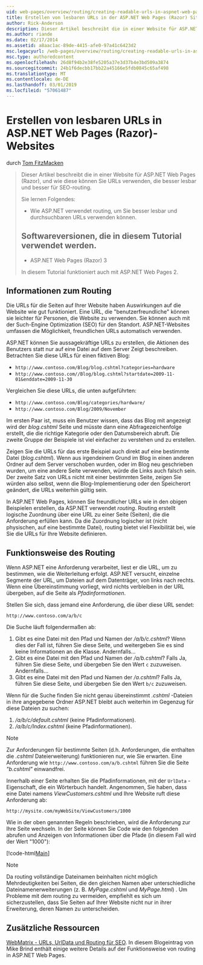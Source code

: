 ```yaml
---
uid: web-pages/overview/routing/creating-readable-urls-in-aspnet-web-pages-sites
title: Erstellen von lesbaren URLs in der ASP.NET Web Pages (Razor) Sites | Microsoft-Dokumentation
author: Rick-Anderson
description: Dieser Artikel beschreibt die in einer Website für ASP.NET Web Pages (Razor), und wie diese können Sie URLs verwenden, die besser lesbar und besser für SEO-routing. Was sind Sie in der...
ms.author: riande
ms.date: 02/17/2014
ms.assetid: a8aac1ac-89de-4415-afe0-97a41c6423d2
msc.legacyurl: /web-pages/overview/routing/creating-readable-urls-in-aspnet-web-pages-sites
msc.type: authoredcontent
ms.openlocfilehash: 26d8f94b2e38fe5205a37e3d37b4e3bd509a3874
ms.sourcegitcommit: 24b1f6decbb17bb22a45166e5fdb0845c65af498
ms.translationtype: MT
ms.contentlocale: de-DE
ms.lasthandoff: 03/01/2019
ms.locfileid: "57061487"
---
```

<a name="creating-readable-urls-in-aspnet-web-pages-razor-sites"></a>Erstellen von lesbaren URLs in ASP.NET Web Pages (Razor)-Websites
====================
durch [Tom FitzMacken](https://github.com/tfitzmac)

> Dieser Artikel beschreibt die in einer Website für ASP.NET Web Pages (Razor), und wie diese können Sie URLs verwenden, die besser lesbar und besser für SEO-routing.
> 
> Sie lernen Folgendes:
> 
> - Wie ASP.NET verwendet routing, um Sie besser lesbar und durchsuchbaren URLs verwenden können.
>   
> 
> ## <a name="software-versions-used-in-the-tutorial"></a>Softwareversionen, die in diesem Tutorial verwendet werden.
> 
> 
> - ASP.NET Web Pages (Razor) 3
>   
> 
> In diesem Tutorial funktioniert auch mit ASP.NET Web Pages 2.


## <a name="about-routing"></a>Informationen zum Routing

Die URLs für die Seiten auf Ihrer Website haben Auswirkungen auf die Website wie gut funktioniert. Eine URL, die &quot;benutzerfreundliche&quot; können sie leichter für Personen, die Website zu verwenden. Sie können auch mit der Such-Engine Optimization (SEO) für den Standort. ASP.NET-Websites umfassen die Möglichkeit, freundlichen URLs automatisch verwenden.

ASP.NET können Sie aussagekräftige URLs zu erstellen, die Aktionen des Benutzers statt nur auf eine Datei auf dem Server Zeigt beschreiben. Betrachten Sie diese URLs für einen fiktiven Blog:

- `http://www.contoso.com/Blog/blog.cshtml?categories=hardware`
- `http://www.contoso.com//Blog/blog.cshtml?startdate=2009-11-01&enddate=2009-11-30`

Vergleichen Sie diese URLs, die unten aufgeführten:

- `http://www.contoso.com/Blog/categories/hardware/`
- `http://www.contoso.com/Blog/2009/November`

Im ersten Paar ist, muss ein Benutzer wissen, dass das Blog mit angezeigt wird der *blog.cshtml* Seite und müsste dann eine Abfragezeichenfolge erstellt, die die richtige Kategorie oder den Datumsbereich abruft. Die zweite Gruppe der Beispiele ist viel einfacher zu verstehen und zu erstellen.

Zeigen Sie die URLs für das erste Beispiel auch direkt auf eine bestimmte Datei (*blog.cshtml*). Wenn aus irgendeinem Grund im Blog in einen anderen Ordner auf dem Server verschoben wurden, oder im Blog neu geschrieben wurden, um eine andere Seite verwenden, würde die Links auch falsch sein. Der zweite Satz von URLs nicht mit einer bestimmten Seite, zeigen Sie würden also selbst, wenn die Blog-Implementierung oder den Speicherort geändert, die URLs weiterhin gültig sein.

In ASP.NET Web Pages, können Sie freundlicher URLs wie in den obigen Beispielen erstellen, da ASP.NET verwendet *routing*. Routing erstellt logische Zuordnung über eine URL zu einer Seite (Seiten), die die Anforderung erfüllen kann. Da die Zuordnung logischer ist (nicht physischen, auf eine bestimmte Datei), routing bietet viel Flexibilität bei, wie Sie die URLs für Ihre Website definieren.

## <a name="how-routing-works"></a>Funktionsweise des Routing

Wenn ASP.NET eine Anforderung verarbeitet, liest er die URL, um zu bestimmen, wie die Weiterleitung erfolgt. ASP.NET versucht, einzelne Segmente der URL, um Dateien auf dem Datenträger, von links nach rechts. Wenn eine Übereinstimmung vorliegt, wird nichts verbleiben in der URL übergeben, auf die Seite als *Pfadinformationen*.

Stellen Sie sich, dass jemand eine Anforderung, die über diese URL sendet:

`http://www.contoso.com/a/b/c`

Die Suche läuft folgendermaßen ab:

1. Gibt es eine Datei mit den Pfad und Namen der */a/b/c.cshtml*? Wenn dies der Fall ist, führen Sie diese Seite, und weitergeben Sie es sind keine Informationen an die Klasse. Andernfalls...
2. Gibt es eine Datei mit den Pfad und Namen der */a/b.cshtml*? Falls Ja, führen Sie diese Seite, und übergeben Sie den Wert `c` zuzuweisen. Andernfalls...
3. Gibt es eine Datei mit den Pfad und Namen der */a.cshtml*? Falls Ja, führen Sie diese Seite, und übergeben Sie den Wert `b/c` zuzuweisen.

Wenn für die Suche finden Sie nicht genau übereinstimmt *.cshtml* -Dateien in ihre angegebene Ordner ASP.NET bleibt auch weiterhin im Gegenzug für diese Dateien zu suchen:

1. */a/b/c/default.cshtml* (keine Pfadinformationen).
2. */a/b/c/Index.cshtml* (keine Pfadinformationen).

> [!NOTE]
> Zur Anforderungen für bestimmte Seiten (d.h. Anforderungen, die enthalten die *.cshtml* Dateierweiterung) funktionieren nur, wie Sie erwarten. Eine Anforderung wie `http://www.contoso.com/a/b.cshtml` führen Sie die Seite *"b.cshtml"* einwandfrei.


Innerhalb einer Seite erhalten Sie die Pfadinformationen, mit der `UrlData` -Eigenschaft, die ein Wörterbuch handelt. Angenommen, Sie haben, dass eine Datei namens *ViewCustomers.cshtml* und Ihre Website ruft diese Anforderung ab:

`http://mysite.com/myWebSite/ViewCustomers/1000`

Wie in der oben genannten Regeln beschrieben, wird die Anforderung zur Ihre Seite wechseln. In der Seite können Sie Code wie den folgenden abrufen und Anzeigen von Informationen über die Pfade (in diesem Fall wird der Wert &quot;1000&quot;):

[!code-html[Main](creating-readable-urls-in-aspnet-web-pages-sites/samples/sample1.html)]

> [!NOTE]
> Da routing vollständige Dateinamen beinhalten nicht möglich Mehrdeutigkeiten bei Seiten, die den gleichen Namen aber unterschiedliche Dateinamenerweiterungen (z. B. *MyPage.cshtml* und *MyPage.html*) . Um Probleme mit dem routing zu vermeiden, empfiehlt es sich um sicherzustellen, dass Sie Seiten auf Ihrer Website nicht nur in ihrer Erweiterung, deren Namen zu unterscheiden.


<a id="Additional_Resources"></a>
## <a name="additional-resources"></a>Zusätzliche Ressourcen

[WebMatrix - URLs, UrlData und Routing für SEO](http://www.mikesdotnetting.com/Article/165/WebMatrix-URLs-UrlData-and-Routing-for-SEO). In diesem Blogeintrag von Mike Brind enthält einige weitere Details auf der Funktionsweise von routing in ASP.NET Web Pages.
